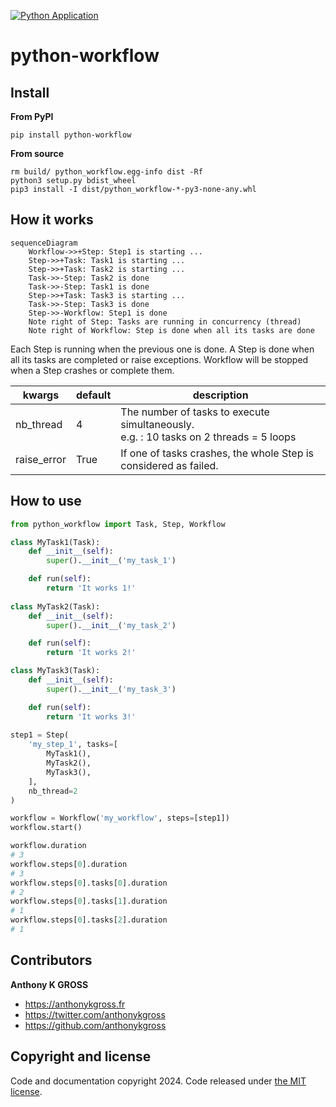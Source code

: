 [![Python Application](https://github.com/anthonykgross/python-workflow/actions/workflows/main.yml/badge.svg?branch=main)](https://github.com/anthonykgross/python-workflow/actions/workflows/main.yml)

# python-workflow


## Install
**From PyPI**
```commandline
pip install python-workflow
```

**From source**
```commandline
rm build/ python_workflow.egg-info dist -Rf
python3 setup.py bdist_wheel
pip3 install -I dist/python_workflow-*-py3-none-any.whl
```
## How it works
```mermaid
sequenceDiagram
    Workflow->>+Step: Step1 is starting ...
    Step->>+Task: Task1 is starting ...
    Step->>+Task: Task2 is starting ...
    Task->>-Step: Task2 is done
    Task->>-Step: Task1 is done
    Step->>+Task: Task3 is starting ...
    Task->>-Step: Task3 is done
    Step->>-Workflow: Step1 is done
    Note right of Step: Tasks are running in concurrency (thread)
    Note right of Workflow: Step is done when all its tasks are done
```
Each Step is running when the previous one is done.
A Step is done when all its tasks are completed or raise exceptions.
Workflow will be stopped when a Step crashes or complete them.

| kwargs      | default | description                                                                                |
|-------------|---------|--------------------------------------------------------------------------------------------|
| nb_thread   | 4       | The number of tasks to execute simultaneously. <br/>e.g. : 10 tasks on 2 threads = 5 loops |
| raise_error | True    | If one of tasks crashes, the whole Step is considered as failed.                           |

## How to use
```python
from python_workflow import Task, Step, Workflow

class MyTask1(Task):
    def __init__(self):
        super().__init__('my_task_1')

    def run(self):
        return 'It works 1!'
   
class MyTask2(Task):
    def __init__(self):
        super().__init__('my_task_2')

    def run(self):
        return 'It works 2!'

class MyTask3(Task):
    def __init__(self):
        super().__init__('my_task_3')

    def run(self):
        return 'It works 3!'
    
step1 = Step(
    'my_step_1', tasks=[
        MyTask1(),
        MyTask2(),
        MyTask3(),
    ],
    nb_thread=2
)

workflow = Workflow('my_workflow', steps=[step1])
workflow.start()

workflow.duration
# 3
workflow.steps[0].duration
# 3
workflow.steps[0].tasks[0].duration
# 2
workflow.steps[0].tasks[1].duration
# 1
workflow.steps[0].tasks[2].duration
# 1
```

## Contributors
**Anthony K GROSS**
- <https://anthonykgross.fr>
- <https://twitter.com/anthonykgross>
- <https://github.com/anthonykgross>

## Copyright and license
Code and documentation copyright 2024. Code released under [the MIT license](https://github.com/anthonykgross/python-workflow/blob/main/LICENSE).
